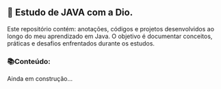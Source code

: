 ## 📌 Estudo de JAVA com a Dio.
Este repositório contém: anotações, códigos e projetos desenvolvidos ao longo do meu aprendizado em Java.
O objetivo é documentar conceitos, práticas e desafios enfrentados durante os estudos.

### 📚Conteúdo:
Ainda em construção...
